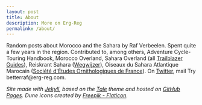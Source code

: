```yaml
---
layout: post
title: About
description: More on Erg-Reg
permalink: /about/
---
```


Random posts about Morocco and the Sahara by Raf Verbeelen. Spent quite a few years in the region. Contributed to, among others, Adventure Cycle-Touring Handbook, Morocco Overland, Sahara Overland (all [Trailblazer Guides](https://www.trailblazer-guides.com)), Reiskrant Sahara ([Wegwijzer](https://www.wegwijzer.be)), Oiseaux du Sahara Atlantique Marocain ([Société d'Études Ornithologiques de France](https://seofalauda.wixsite.com/seof)). On [Twitter](https://twitter.com/rafverbeelen), mail <span class="blockspam" aria-hidden="true">Try better</span>raf@<!-- sdfjsdhfkjypcs -->erg-reg.com.


*Site made with [Jekyll](https://github.com/jekyll), based on the [Tale](https://github.com/chesterhow/tale/) theme and hosted on [GitHub Pages](https://github.com/Erg-Reg/erg-reg.github.io/tree/gh-pages). Dune icons created by [Freepik - Flaticon](https://www.flaticon.com/free-icons/dune).*
